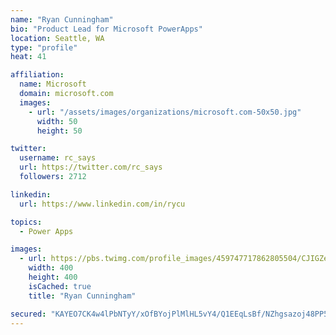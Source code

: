 ```yaml
---
name: "Ryan Cunningham"
bio: "Product Lead for Microsoft PowerApps"
location: Seattle, WA
type: "profile"
heat: 41

affiliation:
  name: Microsoft
  domain: microsoft.com
  images:
    - url: "/assets/images/organizations/microsoft.com-50x50.jpg"
      width: 50
      height: 50

twitter:
  username: rc_says
  url: https://twitter.com/rc_says
  followers: 2712

linkedin:
  url: https://www.linkedin.com/in/rycu

topics:
  - Power Apps

images:
  - url: https://pbs.twimg.com/profile_images/459747717862805504/CJIGZejd_400x400.png
    width: 400
    height: 400
    isCached: true
    title: "Ryan Cunningham"

secured: "KAYEO7CK4w4lPbNTyY/xOfBYojPlMlHL5vY4/Q1EEqLsBf/NZhgsazoj48PP51S17hyXLiBP+vD7FQyu2/u/KQfxYMAd6UeuyYRVqXpWp+59HfdbdRBYi95ZCTf/STLMUuKAi4J7EsKv0SGrnwCRmClR2ejA4YojZdL4ZYRbrEPdD47gQfd2cwQLL3eaQTKcLOEgT73iIEAGTCbj3IUTU3TZmC7P/2MNRQDSTL1FcFG99Vsh+/qyRVJnxFZ3HRMfJUMFsANXmylxrialtDDWhrpCn2QvnmbN2EkVHIHcfTcYnkDUJjY2z5RqfKuCTxxKzLVTsMShMIXxgpqyOMzB23/vdMAe8JA0ZIkLy4wCrXeVe5ybNY9uBJe7bduOFyGQ2B5Q5Lad9pNFnYGWeG6qKpx65IIJ13WxgHAcOBjjsuY=;6ygoWkIIDqeeSJPACu5sSw=="
---
```


